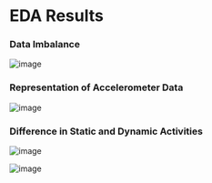 # EDA Results


### Data Imbalance

![image](https://user-images.githubusercontent.com/66789313/228294550-11fbc6aa-237a-4001-b18e-18fc582af061.png)


### Representation of Accelerometer Data

![image](https://user-images.githubusercontent.com/66789313/228294693-523d6a2f-4a81-4f93-9c96-e7c47d88ef14.png)


### Difference in Static and Dynamic Activities

![image](https://user-images.githubusercontent.com/66789313/228294838-1adf19fb-bb8e-4330-8e2d-9e7cf4249c88.png)


![image](https://user-images.githubusercontent.com/66789313/228294962-932f297c-2681-4a28-80bf-4202834c7c71.png)


